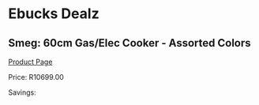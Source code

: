 
# Ebucks Dealz
## Smeg: 60cm Gas/Elec Cooker - Assorted Colors
[Product Page](https://www.ebucks.com/web/shop/productSelected.do?prodId=723736509&catId=704989856)

Price: R10699.00

Savings: 


	